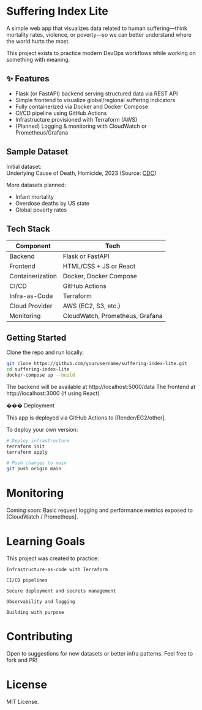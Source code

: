 # Suffering Index Lite

A simple web app that visualizes data related to human suffering—think mortality rates, violence, or poverty—so we can better understand where the world hurts the most.

This project exists to practice modern DevOps workflows while working on something with meaning.

## ✨ Features

- Flask (or FastAPI) backend serving structured data via REST API
- Simple frontend to visualize global/regional suffering indicators
- Fully containerized via Docker and Docker Compose
- CI/CD pipeline using GitHub Actions
- Infrastructure provisioned with Terraform (AWS)
- (Planned) Logging & monitoring with CloudWatch or Prometheus/Grafana

## Sample Dataset

Initial dataset:  
Underlying Cause of Death, Homicide, 2023 (Source: [CDC](https://wonder.cdc.gov))

More datasets planned:
- Infant mortality
- Overdose deaths by US state
- Global poverty rates

## Tech Stack

| Component        | Tech                                |
|------------------|-------------------------------------|
| Backend          | Flask or FastAPI                    |
| Frontend         | HTML/CSS + JS or React              |
| Containerization | Docker, Docker Compose              |
| CI/CD            | GitHub Actions                      |
| Infra-as-Code    | Terraform                           |
| Cloud Provider   | AWS (EC2, S3, etc.)                 |
| Monitoring       | CloudWatch, Prometheus, Grafana     |

## Getting Started

Clone the repo and run locally:

```bash
git clone https://github.com/yourusername/suffering-index-lite.git
cd suffering-index-lite
docker-compose up --build
```

The backend will be available at http://localhost:5000/data
The frontend at http://localhost:3000 (if using React)

��� Deployment

This app is deployed via GitHub Actions to [Render/EC2/other].

To deploy your own version:

```bash
# Deploy infrastructure
terraform init
terraform apply

# Push changes to main
git push origin main
```

# Monitoring

Coming soon:
Basic request logging and performance metrics exposed to [CloudWatch / Prometheus].

# Learning Goals

This project was created to practice:

    Infrastructure-as-code with Terraform

    CI/CD pipelines

    Secure deployment and secrets management

    Observability and logging

    Building with purpose

# Contributing

Open to suggestions for new datasets or better infra patterns. Feel free to fork and PR!

# License

MIT License.
